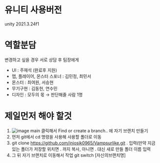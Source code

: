 # 유니티 사용버전
unity 2021.3.24f1

# 역할분담
변경하고 싶을 경우 서로 상담 후 팀장에게
- UI : 주재석 (완료후 지원)
- 맵, 플레이어, 몬스터 스포너 : 김민정, 최민서
- 몬스터 : 최여원, 서승현
- 무기구현 : 김동헌, 연수민
- 디자인 : 모두의 몫 → 판단해줄 사람 1명

# 제일먼저 해야 할것
1. ![image](https://github.com/jnjosjk0965/Vampsurlike/assets/107172985/551ef7e7-9e01-434f-b8cf-f4167b6eb1c5)
main 클릭해서 Find or create a branch.. 에 자기 브랜치 만들기
2. 먼저 git에서 cd 명령을 사용해 사용할 폴더로 이동
3. git clone https://github.com/jnjosjk0965/Vampsurlike.git .      입력(만약 지금 있는 폴더가 저장할 위치면 . 까지 복사, 아니면 . 대신 새로 만들 폴더 이름 입력
4. 그 뒤 자기 브랜치로 이동해서 작업 
git switch [자신의브랜치명]
